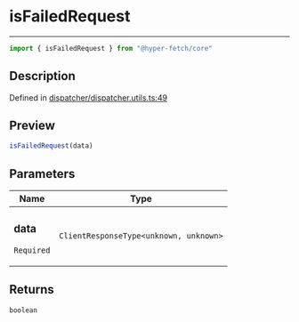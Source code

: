 

# isFailedRequest

<div class="api-docs__separator" data-reactroot="">

---

</div><div class="api-docs__import" data-reactroot="">

```ts
import { isFailedRequest } from "@hyper-fetch/core"
```

</div><div class="api-docs__section">

## Description

</div><div class="api-docs__description"><span class="api-docs__do-not-parse">



</span></div><p class="api-docs__definition">

Defined in [dispatcher/dispatcher.utils.ts:49](https://github.com/BetterTyped/hyper-fetch/blob/c746dc1f/packages/core/src/dispatcher/dispatcher.utils.ts#L49)

</p><div class="api-docs__section">

## Preview

</div><div class="api-docs__preview fn">

```ts
isFailedRequest(data)
```

</div><div class="api-docs__section">

## Parameters

</div><div class="api-docs__parameters"><table><thead><tr><th>Name</th><th>Type</th></tr></thead><tbody><tr param-data="data"><td class="api-docs__param-name required">

### data 

`Required`

</td><td class="api-docs__param-type">

`ClientResponseType<unknown, unknown>`

</td></tr></tbody></table></div><div class="api-docs__section">

## Returns

</div><div class="api-docs__returns">

```ts
boolean
```

</div>